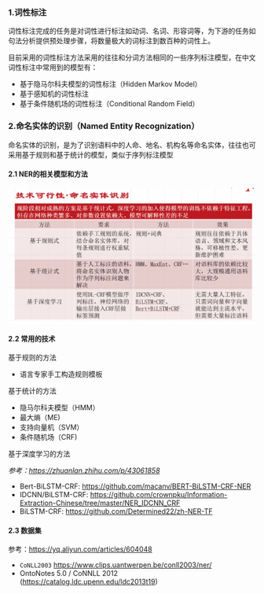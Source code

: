 

### 1.词性标注

词性标注完成的任务是对词性进行标注如动词、名词、形容词等，为下游的任务如句法分析提供预处理步骤，将数量极大的词标注到数百种的词性上。

目前采用的词性标注方法采用的往往和分词方法相同的一些序列标注模型，在中文词性标注中常用到的模型有：

- 基于隐马尔科夫模型的词性标注（Hidden Markov Model）
- 基于感知机的词性标注
- 基于条件随机场的词性标注（Conditional Random Field）

### 2.命名实体的识别（Named Entity Recognization）

命名实体的识别，是为了识别语料中的人命、地名、机构名等命名实体，往往也可采用基于规则和基于统计的模型，类似于序列标注模型

#### 2.1 NER的相关模型和方法
![NER模型](..\NLP\IMG\NER.png)


#### 2.2 常用的技术

基于规则的方法

- 语言专家手工构造规则模板

基于统计的方法

- 隐马尔科夫模型（HMM）
- 最大熵（ME)
- 支持向量机（SVM）
- 条件随机场（CRF)

基于深度学习的方法 

*参考：https://zhuanlan.zhihu.com/p/43061858*

- Bert-BiLSTM-CRF: https://github.com/macanv/BERT-BiLSTM-CRF-NER
- IDCNN/BiLSTM-CRF: https://github.com/crownpku/Information-Extraction-Chinese/tree/master/NER_IDCNN_CRF
- BiLSTM-CRF: https://github.com/Determined22/zh-NER-TF

#### 2.3 数据集

参考：https://yq.aliyun.com/articles/604048

- `CoNLL2003` https://www.clips.uantwerpen.be/conll2003/ner/
- OntoNotes 5.0 / CoNNLL 2012 (https://catalog.ldc.upenn.edu/ldc2013t19)




